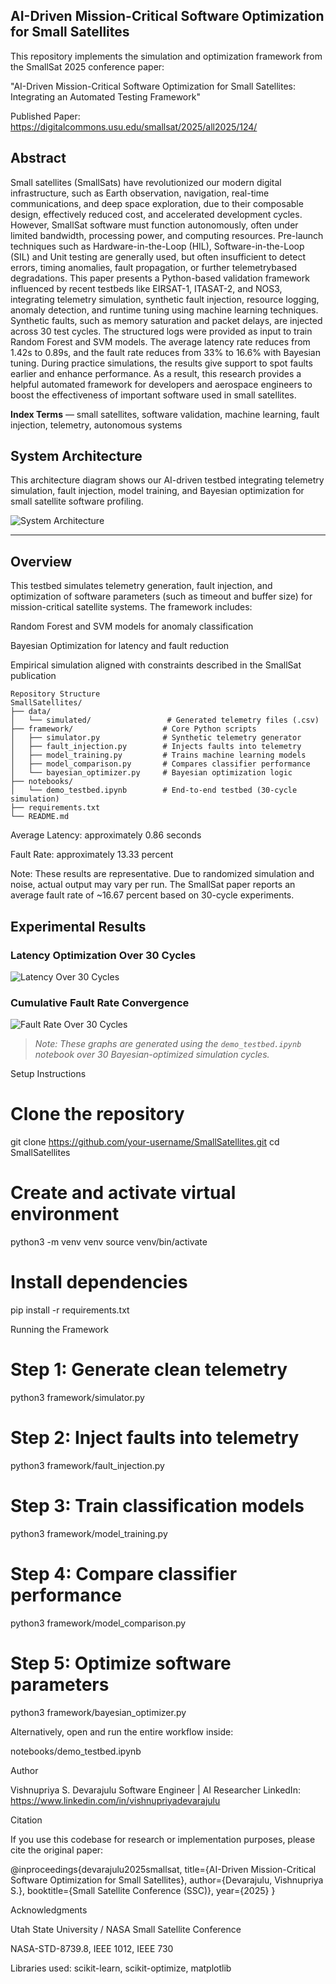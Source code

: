 ## AI-Driven Mission-Critical Software Optimization for Small Satellites

This repository implements the simulation and optimization framework from the SmallSat 2025 conference paper:

"AI-Driven Mission-Critical Software Optimization for Small Satellites: Integrating an Automated Testing Framework"

Published Paper: https://digitalcommons.usu.edu/smallsat/2025/all2025/124/

## Abstract ##  

Small satellites (SmallSats) have revolutionized our modern digital infrastructure, such as Earth observation, navigation, real-time communications, and deep space exploration, due to their composable design, effectively reduced cost, and accelerated development cycles. However, SmallSat software must function autonomously, often under limited bandwidth, processing power, and computing resources. Pre-launch techniques such as Hardware-in-the-Loop (HIL), Software-in-the-Loop (SIL) and Unit testing are generally used, but often insufficient to detect errors, timing anomalies, fault propagation, or further telemetrybased degradations. This paper presents a Python-based validation framework influenced by recent testbeds like EIRSAT-1, ITASAT-2, and NOS3, integrating telemetry simulation, synthetic fault injection, resource logging, anomaly detection, and runtime tuning using machine learning techniques. Synthetic faults, such as memory saturation and packet delays, are injected across 30 test cycles. The structured logs were provided as input to train Random Forest and SVM models. The average latency rate reduces from 1.42s to 0.89s, and the fault rate reduces from 33% to 16.6% with Bayesian tuning. During practice simulations, the results give support to spot faults earlier and enhance performance. As a result, this research provides a helpful automated framework for developers and aerospace engineers to boost the effectiveness of important software used in small satellites. 

**Index Terms** — small satellites, software validation, machine learning, fault injection, telemetry, autonomous systems

## System Architecture

This architecture diagram shows our AI-driven testbed integrating telemetry simulation, fault injection, model training, and Bayesian optimization for small satellite software profiling.

![System Architecture](images/System_Architecture.png)

---


## Overview

This testbed simulates telemetry generation, fault injection, and optimization of software parameters (such as timeout and buffer size) for mission-critical satellite systems. The framework includes:

Random Forest and SVM models for anomaly classification

Bayesian Optimization for latency and fault reduction

Empirical simulation aligned with constraints described in the SmallSat publication

```
Repository Structure
SmallSatellites/
├── data/
│   └── simulated/                 # Generated telemetry files (.csv)
├── framework/                    # Core Python scripts
│   ├── simulator.py              # Synthetic telemetry generator
│   ├── fault_injection.py        # Injects faults into telemetry
│   ├── model_training.py         # Trains machine learning models
│   ├── model_comparison.py       # Compares classifier performance
│   └── bayesian_optimizer.py     # Bayesian optimization logic
├── notebooks/
│   └── demo_testbed.ipynb        # End-to-end testbed (30-cycle simulation)
├── requirements.txt
└── README.md
```


Average Latency: approximately 0.86 seconds

Fault Rate: approximately 13.33 percent

Note: These results are representative. Due to randomized simulation and noise, actual output may vary per run. The SmallSat paper reports an average fault rate of ~16.67 percent based on 30-cycle experiments.


## Experimental Results

### Latency Optimization Over 30 Cycles

![Latency Over 30 Cycles](images/Latency.png)

### Cumulative Fault Rate Convergence

![Fault Rate Over 30 Cycles](images/FaultRate.png)

> *Note: These graphs are generated using the `demo_testbed.ipynb` notebook over 30 Bayesian-optimized simulation cycles.*


Setup Instructions
# Clone the repository
git clone https://github.com/your-username/SmallSatellites.git
cd SmallSatellites

# Create and activate virtual environment
python3 -m venv venv
source venv/bin/activate

# Install dependencies
pip install -r requirements.txt

Running the Framework
# Step 1: Generate clean telemetry
python3 framework/simulator.py

# Step 2: Inject faults into telemetry
python3 framework/fault_injection.py

# Step 3: Train classification models
python3 framework/model_training.py

# Step 4: Compare classifier performance
python3 framework/model_comparison.py

# Step 5: Optimize software parameters
python3 framework/bayesian_optimizer.py


Alternatively, open and run the entire workflow inside:

notebooks/demo_testbed.ipynb

Author

Vishnupriya S. Devarajulu
Software Engineer | AI Researcher
LinkedIn: https://www.linkedin.com/in/vishnupriyadevarajulu

Citation

If you use this codebase for research or implementation purposes, please cite the original paper:

@inproceedings{devarajulu2025smallsat,
  title={AI-Driven Mission-Critical Software Optimization for Small Satellites},
  author={Devarajulu, Vishnupriya S.},
  booktitle={Small Satellite Conference (SSC)},
  year={2025}
}

Acknowledgments

Utah State University / NASA Small Satellite Conference

NASA-STD-8739.8, IEEE 1012, IEEE 730

Libraries used: scikit-learn, scikit-optimize, matplotlib
